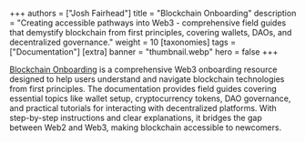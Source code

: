 +++
authors = ["Josh Fairhead"]
title = "Blockchain Onboarding"
description = "Creating accessible pathways into Web3 - comprehensive field guides that demystify blockchain from first principles, covering wallets, DAOs, and decentralized governance."
weight = 10
[taxonomies]
tags = ["Documentation"]
[extra]
banner = "thumbnail.webp"
hero = false
+++

[Blockchain Onboarding](http://www.consulting.tothecosmos.org) is a comprehensive Web3 onboarding resource designed to help users understand and navigate blockchain technologies from first principles. The documentation provides field guides covering essential topics like wallet setup, cryptocurrency tokens, DAO governance, and practical tutorials for interacting with decentralized platforms. With step-by-step instructions and clear explanations, it bridges the gap between Web2 and Web3, making blockchain accessible to newcomers.
